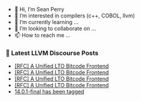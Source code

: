 - 👋 Hi, I’m Sean Perry
- 👀 I’m interested in compilers (c++, COBOL, llvm)
- 🌱 I’m currently learning ...
- 💞️ I’m looking to collaborate on ...
- 📫 How to reach me ...

<!---
s66perry/s66perry is a ✨ special ✨ repository because its `README.md` (this file) appears on your GitHub profile.
You can click the Preview link to take a look at your changes.
--->
### 📕 Latest LLVM Discourse Posts

<!-- DISCOURSE-LLVM:START -->
- [[RFC] A Unified LTO Bitcode Frontend](https://discourse.llvm.org/t/rfc-a-unified-lto-bitcode-frontend/61774#post_13)
- [[RFC] A Unified LTO Bitcode Frontend](https://discourse.llvm.org/t/rfc-a-unified-lto-bitcode-frontend/61774#post_12)
- [[RFC] A Unified LTO Bitcode Frontend](https://discourse.llvm.org/t/rfc-a-unified-lto-bitcode-frontend/61774#post_11)
- [[RFC] A Unified LTO Bitcode Frontend](https://discourse.llvm.org/t/rfc-a-unified-lto-bitcode-frontend/61774#post_10)
- [14.0.1-final has been tagged](https://discourse.llvm.org/t/14-0-1-final-has-been-tagged/61701#post_7)
<!-- DISCOURSE-LLVM:END -->
